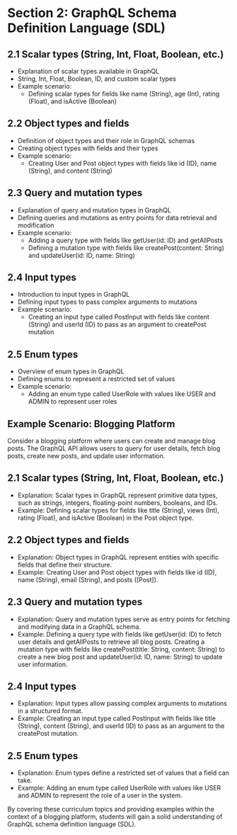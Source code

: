 # Section 2: GraphQL Schema Definition Language (SDL)

## 2.1 Scalar types (String, Int, Float, Boolean, etc.)

- Explanation of scalar types available in GraphQL
- String, Int, Float, Boolean, ID, and custom scalar types
- Example scenario:
    - Defining scalar types for fields like name (String), age (Int), rating (Float), and isActive (Boolean)

## 2.2 Object types and fields

- Definition of object types and their role in GraphQL schemas
- Creating object types with fields and their types
- Example scenario:
    - Creating User and Post object types with fields like id (ID), name (String), and content (String)

## 2.3 Query and mutation types

- Explanation of query and mutation types in GraphQL
- Defining queries and mutations as entry points for data retrieval and modification
- Example scenario:
    - Adding a query type with fields like getUser(id: ID) and getAllPosts
    - Defining a mutation type with fields like createPost(content: String) and updateUser(id: ID, name: String)

## 2.4 Input types

- Introduction to input types in GraphQL
- Defining input types to pass complex arguments to mutations
- Example scenario:
    - Creating an input type called PostInput with fields like content (String) and userId (ID) to pass as an argument to createPost mutation

## 2.5 Enum types

- Overview of enum types in GraphQL
- Defining enums to represent a restricted set of values
- Example scenario:
    - Adding an enum type called UserRole with values like USER and ADMIN to represent user roles

## Example Scenario: Blogging Platform

Consider a blogging platform where users can create and manage blog posts. The GraphQL API allows users to query for user details, fetch blog posts, create new posts, and update user information.

## 2.1 Scalar types (String, Int, Float, Boolean, etc.)

- Explanation: Scalar types in GraphQL represent primitive data types, such as strings, integers, floating-point numbers, booleans, and IDs.
- Example: Defining scalar types for fields like title (String), views (Int), rating (Float), and isActive (Boolean) in the Post object type.

## 2.2 Object types and fields

- Explanation: Object types in GraphQL represent entities with specific fields that define their structure.
- Example: Creating User and Post object types with fields like id (ID), name (String), email (String), and posts ([Post]).

## 2.3 Query and mutation types

- Explanation: Query and mutation types serve as entry points for fetching and modifying data in a GraphQL schema.
- Example: Defining a query type with fields like getUser(id: ID) to fetch user details and getAllPosts to retrieve all blog posts. Creating a mutation type with fields like createPost(title: String, content: String) to create a new blog post and updateUser(id: ID, name: String) to update user information.

## 2.4 Input types

- Explanation: Input types allow passing complex arguments to mutations in a structured format.
- Example: Creating an input type called PostInput with fields like title (String), content (String), and userId (ID) to pass as an argument to the createPost mutation.

## 2.5 Enum types

- Explanation: Enum types define a restricted set of values that a field can take.
- Example: Adding an enum type called UserRole with values like USER and ADMIN to represent the role of a user in the system.

By covering these curriculum topics and providing examples within the context of a blogging platform, students will gain a solid understanding of GraphQL schema definition language (SDL).
